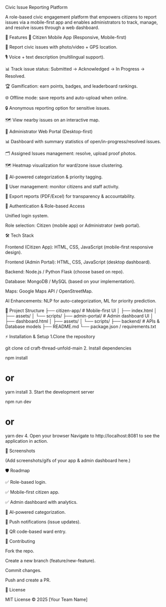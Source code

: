Civic Issue Reporting Platform

A role-based civic engagement platform that empowers citizens to report issues via a mobile-first app and enables administrators to track, manage, and resolve issues through a web dashboard.

🚀 Features
👤 Citizen Mobile App (Responsive, Mobile-first)

📍 Report civic issues with photo/video + GPS location.

🎙️ Voice + text description (multilingual support).

📊 Track issue status: Submitted → Acknowledged → In Progress → Resolved.

🏆 Gamification: earn points, badges, and leaderboard rankings.

🌐 Offline mode: save reports and auto-upload when online.

🔒 Anonymous reporting option for sensitive issues.

🗺️ View nearby issues on an interactive map.

🏢 Administrator Web Portal (Desktop-first)

📊 Dashboard with summary statistics of open/in-progress/resolved issues.

🗂️ Assigned Issues management: resolve, upload proof photos.

🗺️ Heatmap visualization for ward/zone issue clustering.

🤖 AI-powered categorization & priority tagging.

👥 User management: monitor citizens and staff activity.

📑 Export reports (PDF/Excel) for transparency & accountability.

🔑 Authentication & Role-based Access

Unified login system.

Role selection: Citizen (mobile app) or Administrator (web portal).

🛠️ Tech Stack

Frontend (Citizen App): HTML, CSS, JavaScript (mobile-first responsive design).

Frontend (Admin Portal): HTML, CSS, JavaScript (desktop dashboard).

Backend: Node.js / Python Flask (choose based on repo).

Database: MongoDB / MySQL (based on your implementation).

Maps: Google Maps API / OpenStreetMap.

AI Enhancements: NLP for auto-categorization, ML for priority prediction.

📂 Project Structure
├── citizen-app/          # Mobile-first UI
│   ├── index.html
│   ├── assets/
│   └── scripts/
├── admin-portal/         # Admin dashboard UI
│   ├── dashboard.html
│   ├── assets/
│   └── scripts/
├── backend/              # APIs & Database models
├── README.md
└── package.json / requirements.txt

⚡ Installation & Setup
1.Clone the repository

git clone <repository-url>
cd craft-thread-unfold-main
2. Install dependencies

npm install
# or
yarn install
3. Start the development server

npm run dev
# or
yarn dev
4. Open your browser Navigate to http://localhost:8081 to see the application in action.

📸 Screenshots

(Add screenshots/gifs of your app & admin dashboard here.)

🛡️ Roadmap

✅ Role-based login.

✅ Mobile-first citizen app.

✅ Admin dashboard with analytics.

🔲 AI-powered categorization.

🔲 Push notifications (issue updates).

🔲 QR code-based ward entry.

🤝 Contributing

Fork the repo.

Create a new branch (feature/new-feature).

Commit changes.

Push and create a PR.

📜 License

MIT License © 2025 [Your Team Name]

